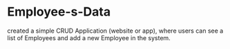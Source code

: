# Employee-s-Data
created a simple CRUD Application (website or app), where users can see a list of Employees and add a new Employee in the system. 
